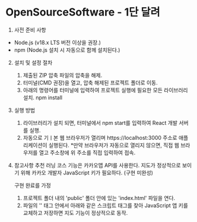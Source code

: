 # OpenSourceSoftware - 1단 달려

1. 사전 준비 사항
- Node.js (v18.x LTS 버전 이상을 권장.)
- npm (Node.js 설치 시 자동으로 함께 설치된다.)

2. 설치 및 설정 절차
    1. 제출된 ZIP 압축 파일의 압축을 해제.
    2. 터미널(CMD 권장)을 열고, 압축 해제된 프로젝트 폴더로 이동.
    3. 아래의 명령어를 터미널에 입력하여 프로젝트 실행에 필요한 모든 라이브러리 설치.
     npm install

3. 실행 방법
    1. 라이브러리가 설치 되면, 터미널에서 npm start를 입력하여 React 개발 서버를 실행.
    2. 자동으로 기ㅣ본 웹 브라우저가 열리며 https://localhost:3000 주소로 애플리케이션이 실행된다.
     *만약 브라우저가 자동으로 열리지 않으면, 직접 웹 브라우저를 열고 주소창에 위 주소를 직접 입력하여 접속. 

4. 참고사항
        추천 러닝 코스 기능은 카카오맵 API를 사용한다. 지도가 정상적으로 보이기 위해 카카오 개발자 JavaScript 키가 필요하다. (구현 미완성)

      구현 완료를 가정
      1. 프로젝트 폴더 내의 'public' 폴더 안에 있는 'index.html' 파일을 연다.
      2. 파일의 '<head>' 태그 안에서 아래와 같은 스크립트 태그를 찾아
       <script type="text/javascript" src="//dapi.kakao.com/v2/maps/sdk.js?appkey=JAVASCRIPT_KEY 입력 부분&libraries=services"></script>
       JavaScript 앱 키를 교체하고 저장하면 지도 기능이 정상적으로 동작.
